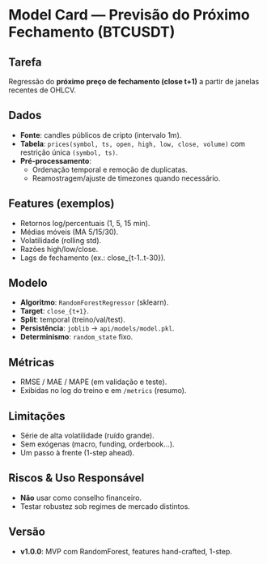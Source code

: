 # Model Card — Previsão do Próximo Fechamento (BTCUSDT)

## Tarefa
Regressão do **próximo preço de fechamento (close t+1)** a partir de janelas recentes de OHLCV.

## Dados
- **Fonte**: candles públicos de cripto (intervalo 1m).
- **Tabela**: `prices(symbol, ts, open, high, low, close, volume)` com restrição única `(symbol, ts)`.
- **Pré-processamento**:
  - Ordenação temporal e remoção de duplicatas.
  - Reamostragem/ajuste de timezones quando necessário.

## Features (exemplos)
- Retornos log/percentuais (1, 5, 15 min).
- Médias móveis (MA 5/15/30).
- Volatilidade (rolling std).
- Razões high/low/close.
- Lags de fechamento (ex.: close_{t-1..t-30}).

## Modelo
- **Algoritmo**: `RandomForestRegressor` (sklearn).
- **Target**: `close_{t+1}`.
- **Split**: temporal (treino/val/test).
- **Persistência**: `joblib` → `api/models/model.pkl`.
- **Determinismo**: `random_state` fixo.

## Métricas
- RMSE / MAE / MAPE (em validação e teste).
- Exibidas no log do treino e em `/metrics` (resumo).

## Limitações
- Série de alta volatilidade (ruído grande).
- Sem exógenas (macro, funding, orderbook…).
- Um passo à frente (1-step ahead).

## Riscos & Uso Responsável
- **Não** usar como conselho financeiro.
- Testar robustez sob regimes de mercado distintos.

## Versão
- **v1.0.0**: MVP com RandomForest, features hand-crafted, 1-step.